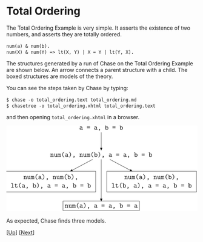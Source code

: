 # Total Ordering

The Total Ordering Example is very simple.  It asserts the existence
of two numbers, and asserts they are totally ordered.

```
num(a) & num(b).
num(X) & num(Y) => lt(X, Y) | X = Y | lt(Y, X).
```

The structures generated by a run of Chase on the Total Ordering
Example are shown below.  An arrow connects a parent structure with a
child.  The boxed structures are models of the theory.

You can see the steps taken by Chase by typing:

    $ chase -o total_ordering.text total_ordering.md
	$ chasetree -o total_ordering.xhtml total_ordering.text

and then opening `total_ordering.xhtml` in a browser.

![total ordering](total_ordering.svg)

As expected, Chase finds three models.

\[[Up](README.md)\]
\[[Next](non_minimal.md)\]
